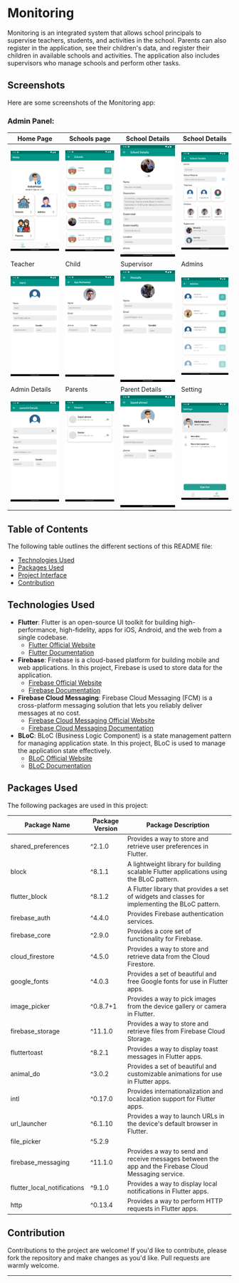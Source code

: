 # Monitoring

Monitoring is an integrated system that allows school principals to supervise teachers, students, and activities in the school. Parents can also register in the application, see their children's data, and register their children in available schools and activities. The application also includes supervisors who manage schools and perform other tasks.

## Screenshots

Here are some screenshots of the Monitoring app:

### Admin Panel:
| Home Page | Schools page | School Details | School Details |
| ----------- | ----------- | ----------- | ----------- |
|<img src="assets/screenshots/1-admin/1.png" width="250">|<img src="assets/screenshots/1-admin/2.png" width="250">|<img src="assets/screenshots/1-admin/3.png" width="250">|<img src="assets/screenshots/1-admin/4.png" width="250">|
| Teacher | Child | Supervisor | Admins |
|<img src="assets/screenshots/1-admin/5.png" width="250">|<img src="assets/screenshots/1-admin/6.png" width="250">|<img src="assets/screenshots/1-admin/7.png" width="250">|<img src="assets/screenshots/1-admin/8.png" width="250">|
| Admin Details | Parents | Parent Details | Setting |
|<img src="assets/screenshots/1-admin/9.png" width="250">|<img src="assets/screenshots/1-admin/10.png" width="250">|<img src="assets/screenshots/1-admin/11.png" width="250">|<img src="assets/screenshots/1-admin/12.png" width="250">|




## Table of Contents

The following table outlines the different sections of this README file:

- [Technologies Used](#technologies-used)
- [Packages Used](#packages-used)
- [Project Interface](#project-interface)
- [Contribution](#contribution)

## Technologies Used

- **Flutter**: Flutter is an open-source UI toolkit for building high-performance, high-fidelity, apps for iOS, Android, and the web from a single codebase. 
  - [Flutter Official Website](https://flutter.dev/)
  - [Flutter Documentation](https://flutter.dev/docs)
- **Firebase**: Firebase is a cloud-based platform for building mobile and web applications. In this project, Firebase is used to store data for the application.
  - [Firebase Official Website](https://firebase.google.com/)
  - [Firebase Documentation](https://firebase.google.com/docs)
- **Firebase Cloud Messaging**: Firebase Cloud Messaging (FCM) is a cross-platform messaging solution that lets you reliably deliver messages at no cost.
  - [Firebase Cloud Messaging Official Website](https://firebase.google.com/products/cloud-messaging)
  - [Firebase Cloud Messaging Documentation](https://firebase.google.com/docs/cloud-messaging)
- **BLoC**: BLoC (Business Logic Component) is a state management pattern for managing application state. In this project, BLoC is used to manage the application state effectively.
  - [BLoC Official Website](https://bloclibrary.dev/)
  - [BLoC Documentation](https://bloclibrary.dev/#/)

## Packages Used

The following packages are used in this project:

| Package Name | Package Version | Package Description |
| --- | --- | --- |
| shared_preferences | ^2.1.0 | Provides a way to store and retrieve user preferences in Flutter. |
| block | ^8.1.1 | A lightweight library for building scalable Flutter applications using the BLoC pattern. |
| flutter_block | ^8.1.2 | A Flutter library that provides a set of widgets and classes for implementing the BLoC pattern. |
| firebase_auth | ^4.4.0 | Provides Firebase authentication services. |
| firebase_core | ^2.9.0 | Provides a core set of functionality for Firebase. |
| cloud_firestore | ^4.5.0 | Provides a way to store and retrieve data from the Cloud Firestore. |
| google_fonts | ^4.0.3 | Provides a set of beautiful and free Google fonts for use in Flutter apps. |
| image_picker | ^0.8.7+1 | Provides a way to pick images from the device gallery or camera in Flutter. |
| firebase_storage | ^11.1.0 | Provides a way to store and retrieve files from Firebase Cloud Storage. |
| fluttertoast | ^8.2.1 | Provides a way to display toast messages in Flutter apps. |
| animal_do | ^3.0.2 | Provides a set of beautiful and customizable animations for use in Flutter apps. |
| intl | ^0.17.0 | Provides internationalization and localization support for Flutter apps. |
| url_launcher | ^6.1.10 | Provides a way to launch URLs in the device's default browser in Flutter. |
| file_picker | ^5.2.9 |
| firebase_messaging | ^11.1.0 | Provides a way to send and receive messages between the app and the Firebase Cloud Messaging service. |
| flutter_local_notifications | ^9.1.0 | Provides a way to display local notifications in Flutter apps. |
|http | ^0.13.4 | Provides a way to perform HTTP requests in Flutter apps. |
## Contribution

Contributions to the project are welcome! If you'd like to contribute, please fork the repository and make changes as you'd like. Pull requests are warmly welcome.


---
